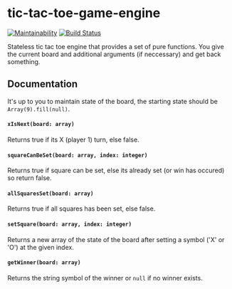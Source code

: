 # tic-tac-toe-game-engine 
[![Maintainability](https://api.codeclimate.com/v1/badges/9ef11b4e9786f6fa4d38/maintainability)](https://codeclimate.com/github/Nicklas766/tic-tac-toe-game-engine/maintainability)
[![Build Status](https://travis-ci.org/Nicklas766/tic-tac-toe-game-engine.svg?branch=master)](https://travis-ci.org/Nicklas766/tic-tac-toe-game-engine)

Stateless tic tac toe engine that provides a set of pure functions. You give 
the current board and additional arguments (if neccessary) and get back something.

## Documentation

It's up to you to maintain state of the board, the starting state should be `Array(9).fill(null)`.

#### `xIsNext(board: array)`
Returns true if its X (player 1) turn, else false.

#### `squareCanBeSet(board: array, index: integer)`
Returns true if square can be set, else its already set (or win has occured) so return false.

#### `allSquaresSet(board: array)`
Returns true if all squares has been set, else false.

#### `setSquare(board: array, index: integer)`
Returns a new array of the state of the board after setting a symbol ('X' or 'O') at the given index.

#### `getWinner(board: array)`
Returns the string symbol of the winner or `null` if no winner exists.
